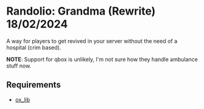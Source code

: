 # Randolio: Grandma (Rewrite) 18/02/2024

A way for players to get revived in your server without the need of a hospital (crim based). 

**NOTE**: Support for qbox is unlikely, I'm not sure how they handle ambulance stuff now.

## Requirements

* [ox_lib](https://github.com/overextended/ox_lib/releases/tag/v3.16.2)
